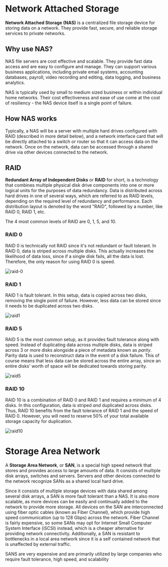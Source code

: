 # Network Attached Storage

**Network Attached Storage (NAS)** is a centralized file storage device for storing data on a network. They provide fast, secure, and reliable storage services to private networks.

## Why use NAS?

NAS file servers are cost effective and scalable. They provide fast data access and are easy to configure and manage. They can support various business applications, including private email systems, accounting databases, payroll, video recording and editing, data logging, and business analytics.

NAS is typically used by small to medium sized business or within individual home networks. Their cost effectiveness and ease of use come at the cost of resiliency - the NAS device itself is a single point of failure.

## How NAS works

Typically, a NAS will be a server with multiple hard drives configured with RAID (described in more detail below), and a network interface card that will be directly attached to a switch or router so that it can access data on the network. Once on the network, data can be accessed through a shared drive via other devices connected to the network.

## RAID

**Redundant Array of Independent Disks** or **RAID** for short, is a technology that combines multiple physical disk drive components into one or more logical units for the purposes of data redundancy. Data is distributed across hard drives in one of several ways, which are referred to as RAID levels, depending on the required level of redundancy and performance. Each distribution layout is denoted by the word "RAID", followed by a number, like RAID 0, RAID 1, etc.

The 4 most common levels of RAID are 0, 1, 5, and 10.

### RAID 0

RAID 0 is technically not RAID since it's not redundant or fault tolerant. In RAID 0, data is striped across multiple disks. This actually increases the likelihood of data loss, since if a single disk fails, all the data is lost. Therefore, the only reason for using RAID 0 is speed.

![raid-0](https://firebasestorage.googleapis.com/v0/b/system-design-daily.appspot.com/o/raid0.png?alt=media&token=0708d894-9500-4b8f-9772-303f8aabdaa8)

### RAID 1

RAID 1 is fault tolerant. In this setup, data is copied across two disks, removing the single point of failure. However, less data can be stored since it needs to be duplicated across two disks.

![raid1](https://firebasestorage.googleapis.com/v0/b/system-design-daily.appspot.com/o/raid1.png?alt=media&token=cb57d075-2571-4ff4-a463-9628d0f67a37)

### RAID 5

RAID 5 is the most common setup, as it provides fault tolerance along with speed. Instead of duplicating data across multiple disks, data is striped across 3 or more disks alongside a piece of metadata known as _parity_. Parity data is used to reconstruct data in the event of a disk failure. This of course means that less data can be stored across the entire array, since an entire disks' worth of space will be dedicated towards storing parity.

![raid5](https://firebasestorage.googleapis.com/v0/b/system-design-daily.appspot.com/o/raid5.png?alt=media&token=d56f53cf-fadb-4efb-9020-dad054580ab8)

### RAID 10

RAID 10 is a combination of RAID 0 and RAID 1 and requires a minimum of 4 disks. In this configuration, data is striped _and_ duplicated across disks. Thus, RAID 10 benefits from the fault tolerance of RAID 1 and the speed of RAID 0. However, you will need to reserve 50% of your total available storage capacity for duplication.

![raid10](https://firebasestorage.googleapis.com/v0/b/system-design-daily.appspot.com/o/raid10.png?alt=media&token=438745c4-3fb4-49bb-9648-b11f6b006241)

# Storage Area Network

A **Storage Area Network**, or **SAN**, is a special high speed network that stores and provides access to large amounts of data. It consists of multiple disk arrays, switches and servers. Servers and other devices connected to the network recognize SANs as a shared local hard drive.

Since it consists of multiple storage devices with data shared among several disk arrays, a SAN is more fault tolerant than a NAS. It is also more scalable, as more devices can be easily and continually added to the network to provide more storage. All devices on the SAN are interconnected using fiber optic cables (known as Fiber Channel), which provide high speed communication (up to 128 Gbps) across the network. Fiber Channel is fairly expensive, so some SANs may opt for Internet Small Computer System Interface (iSCSI) instead, which is a cheaper alternative for providing network connectivity. Additionally, a SAN is resistant to bottlenecks in a local area network since it is a self contained network that is unaffected by external traffic.

SANS are very expensive and are primarily utilized by large companies who require fault tolerance, high speed, and scalability
